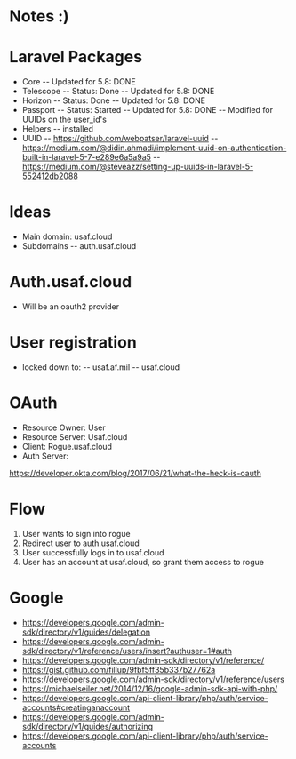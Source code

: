 # Notes :)

# Laravel Packages

-   Core
    -- Updated for 5.8: DONE
-   Telescope
    -- Status: Done
    -- Updated for 5.8: DONE
-   Horizon
    -- Status: Done
    -- Updated for 5.8: DONE
-   Passport
    -- Status: Started
    -- Updated for 5.8: DONE
    -- Modified for UUIDs on the user_id's
-   Helpers
    -- installed
-   UUID
    -- https://github.com/webpatser/laravel-uuid
    -- https://medium.com/@didin.ahmadi/implement-uuid-on-authentication-built-in-laravel-5-7-e289e6a5a9a5
    -- https://medium.com/@steveazz/setting-up-uuids-in-laravel-5-552412db2088

# Ideas

-   Main domain: usaf.cloud
-   Subdomains
    -- auth.usaf.cloud

# Auth.usaf.cloud

-   Will be an oauth2 provider

# User registration

-   locked down to:
    -- usaf.af.mil
    -- usaf.cloud

# OAuth

-   Resource Owner: User
-   Resource Server: Usaf.cloud
-   Client: Rogue.usaf.cloud
-   Auth Server:

https://developer.okta.com/blog/2017/06/21/what-the-heck-is-oauth

# Flow

1. User wants to sign into rogue
2. Redirect user to auth.usaf.cloud
3. User successfully logs in to usaf.cloud
4. User has an account at usaf.cloud, so grant them access to rogue

# Google

-   https://developers.google.com/admin-sdk/directory/v1/guides/delegation
-   https://developers.google.com/admin-sdk/directory/v1/reference/users/insert?authuser=1#auth
-   https://developers.google.com/admin-sdk/directory/v1/reference/
-   https://gist.github.com/fillup/9fbf5ff35b337b27762a
-   https://developers.google.com/admin-sdk/directory/v1/reference/users
-   https://michaelseiler.net/2014/12/16/google-admin-sdk-api-with-php/
-   https://developers.google.com/api-client-library/php/auth/service-accounts#creatinganaccount
-   https://developers.google.com/admin-sdk/directory/v1/guides/authorizing
-   https://developers.google.com/api-client-library/php/auth/service-accounts
